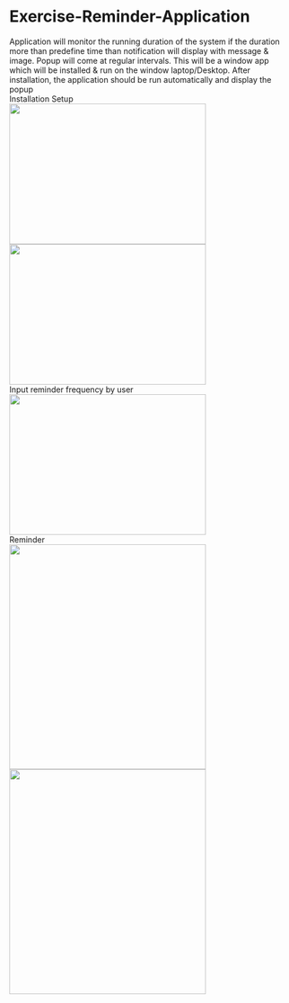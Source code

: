 # Exercise-Reminder-Application
Application will monitor the running duration of the system if the duration more than predefine time than notification will display with message &amp; image. Popup will come at regular intervals. This will be a window app which will be installed &amp; run on the window laptop/Desktop. After installation, the application should be run automatically and display the popup
<br>
Installation Setup
<br>
<img src="https://github.com/infoarpit/Exercise-Reminder-Application/blob/master/Images/Screenshot%20(26).png" width="350" height="250">
<img src="https://github.com/infoarpit/Exercise-Reminder-Application/blob/master/Images/Screenshot%20(27).png" width="350" height="250"></n>
<br>
Input reminder frequency by user<br>
<img src="https://github.com/infoarpit/Exercise-Reminder-Application/blob/master/Images/Screenshot%20(29).png" width="350" height="250">
<br>
Reminder <br>
<img src="https://github.com/infoarpit/Exercise-Reminder-Application/blob/master/Images/Screenshot%20(30).png" width="350" height="400">
<img src="https://github.com/infoarpit/Exercise-Reminder-Application/blob/master/Images/Screenshot%20(31).png" width="350" height="400">
